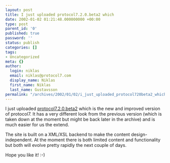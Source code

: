 ```yaml
---
layout: post
title: I just uploaded protocol7.2.0.beta2 which
date: 2002-01-02 01:21:48.000000000 +00:00
type: post
parent_id: '0'
published: true
password: ''
status: publish
categories: []
tags:
- Uncategorized
meta: {}
author:
  login: niklas
  email: niklas@protocol7.com
  display_name: Niklas
  first_name: Niklas
  last_name: Gustavsson
permalink: "/archives/2002/01/02/i_just_uploaded_protocol720beta2_which/"
---
```

I just uploaded [protocol7.2.0.beta2](http://www.protocol7.com/) which is the new and improved version of protocol7. It has a very different look from the previous version (which is taken down at the moment but might be back later in the archive) and is much easier for us the extend.

The site is built on a XML/XSL backend to make the content design-independent. At the moment there is both limited content and functionality but both will evolve pretty rapidly the next couple of days.

Hope you like it! :-)

